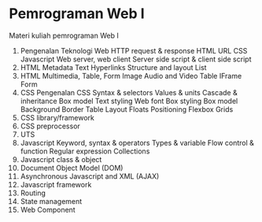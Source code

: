 # Pemrograman Web I

Materi kuliah pemrograman Web I

01. Pengenalan Teknologi Web
        HTTP
            request & response
        HTML
        URL
        CSS
        Javascript
        Web server, web client
        Server side script & client side script
02. HTML
        Metadata
        Text
        Hyperlinks
        Structure and layout 
        List
03. HTML Multimedia, Table, Form
        Image
        Audio and Video
        Table
        IFrame
        Form
04. CSS
    Pengenalan CSS
        Syntax & selectors
        Values & units
        Cascade & inheritance
        Box model
    Text styling
        Web font
    Box styling
        Box model
        Background
        Border
        Table
    Layout
        Floats
        Positioning
        Flexbox
        Grids
05. CSS library/framework
06. CSS preprocessor
07. UTS
08. Javascript
        Keyword, syntax & operators
        Types & variable
        Flow control & function
        Regular expression
        Collections
09. Javascript class & object
10. Document Object Model (DOM)
11. Asynchronous Javascript and XML (AJAX)
12. Javascript framework
13. Routing
14. State management
15. Web Component
